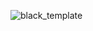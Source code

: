 ![black_template](https://user-images.githubusercontent.com/108588429/226392718-2c5b34e5-7bab-40c0-9e66-6676081cc985.png)
